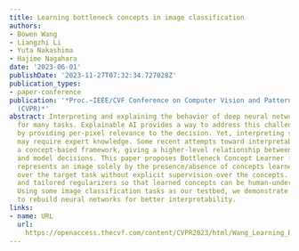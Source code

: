 ```yaml
---
title: Learning bottleneck concepts in image classification
authors:
- Bowen Wang
- Liangzhi Li
- Yuta Nakashima
- Hajime Nagahara
date: '2023-06-01'
publishDate: '2023-11-27T07:32:34.727028Z'
publication_types:
- paper-conference
publication: '*Proc.~IEEE/CVF Conference on Computer Vision and Pattern Recognition
  (CVPR)*'
abstract: Interpreting and explaining the behavior of deep neural networks is critical
  for many tasks. Explainable AI provides a way to address this challenge, mostly
  by providing per-pixel relevance to the decision. Yet, interpreting such explanations
  may require expert knowledge. Some recent attempts toward interpretability adopt
  a concept-based framework, giving a higher-level relationship between some concepts
  and model decisions. This paper proposes Bottleneck Concept Learner (BotCL), which
  represents an image solely by the presence/absence of concepts learned through training
  over the target task without explicit supervision over the concepts. It uses self-supervision
  and tailored regularizers so that learned concepts can be human-understandable.
  Using some image classification tasks as our testbed, we demonstrate BotCL's potential
  to rebuild neural networks for better interpretability.
links:
- name: URL
  url: 
    https://openaccess.thecvf.com/content/CVPR2023/html/Wang_Learning_Bottleneck_Concepts_in_Image_Classification_CVPR_2023_paper.html
---
```

